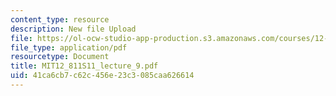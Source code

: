 ```yaml
---
content_type: resource
description: New file Upload
file: https://ol-ocw-studio-app-production.s3.amazonaws.com/courses/12-811-tropical-meteorology-spring-2011/41ca6cb7c62c456e23c3085caa626614_MIT12_811S11_lecture_9.pdf
file_type: application/pdf
resourcetype: Document
title: MIT12_811S11_lecture_9.pdf
uid: 41ca6cb7-c62c-456e-23c3-085caa626614
---
```

